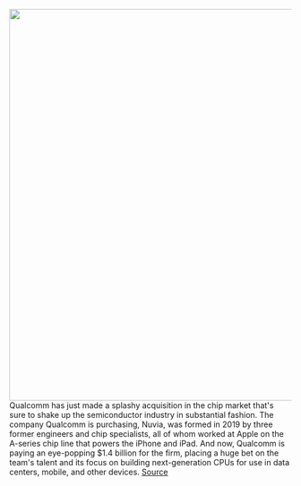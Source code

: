 <img src='https://cdn.vox-cdn.com/thumbor/j6h5JnqAp_SGeGdclBuwRramw2k=/0x0:2040x1360/1200x800/filters:focal(857x517:1183x843)/cdn.vox-cdn.com/uploads/chorus_image/image/68663784/acastro_180529_1777_qualcomm_0001.0.0.jpg' width='700px' /><br/>
Qualcomm has just made a splashy acquisition in the chip market that's sure to shake up the semiconductor industry in substantial fashion. The company Qualcomm is purchasing, Nuvia, was formed in 2019 by three former engineers and chip specialists, all of whom worked at Apple on the A-series chip line that powers the iPhone and iPad. And now, Qualcomm is paying an eye-popping $1.4 billion for the firm, placing a huge bet on the team's talent and its focus on building next-generation CPUs for use in data centers, mobile, and other devices.
<a href='https://www.theverge.com/2021/1/13/22229497/qualcomm-apple-nuvia-acquisition-cpu-chip-design-data-center'> Source <a/>
